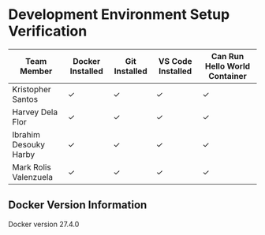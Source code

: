 # Development Environment Setup Verification

| Team Member | Docker Installed | Git Installed | VS Code Installed | Can Run Hello World Container |
|----------------|-------------------|--------------|---------------------|-----------------------------------|
| Kristopher Santos            | ✓                           | ✓                  | ✓                               | ✓                                                   |
| Harvey Dela Flor            | ✓                           | ✓                  | ✓                               | ✓                                                   |
| Ibrahim Desouky Harby            | ✓                           | ✓                  | ✓                               | ✓                                                   |
| Mark Rolis Valenzuela            | ✓                           | ✓                  | ✓                                | ✓                                                  |

## Docker Version Information
Docker version 27.4.0
